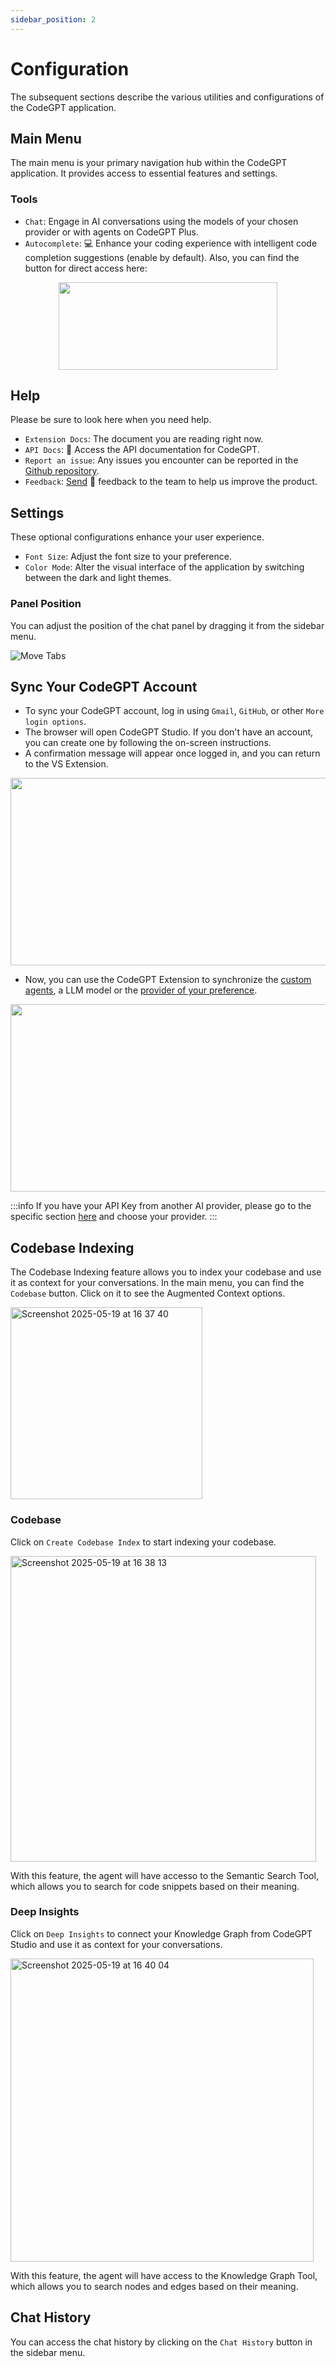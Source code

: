 ```yaml
---
sidebar_position: 2
---
```


# Configuration

The subsequent sections describe the various utilities and configurations of the CodeGPT application.

## Main Menu

The main menu is your primary navigation hub within the CodeGPT application. It provides access to essential features and settings.

### Tools

- `Chat`: Engage in AI conversations using the models of your chosen provider or with agents on CodeGPT Plus.
- `Autocomplete`: 💻 Enhance your coding experience with intelligent code completion suggestions (enable by default). Also, you can find the button for direct access here:

<p align="center"><img width="350" height="140" src="https://github.com/user-attachments/assets/fad500f4-b276-4973-b450-3bfea4784ec9"/></p>

## Help

Please be sure to look here when you need help.

- `Extension Docs`: The document you are reading right now.
- `API Docs`: 📝 Access the API documentation for CodeGPT.
- `Report an issue`: Any issues you encounter can be reported in the [Github repository](https://github.com/JudiniLabs/code-gpt-docs/issues).
- `Feedback`: [Send](https://codegpt.canny.io/requests) 💌 feedback to the team to help us improve the product. 

## Settings

These optional configurations enhance your user experience.

- `Font Size`: Adjust the font size to your preference.
- `Color Mode`: Alter the visual interface of the application by switching between the dark and light themes.

### Panel Position
You can adjust the position of the chat panel by dragging it from the sidebar menu.

![Move Tabs](https://github.com/user-attachments/assets/edd071ce-ce86-41d6-b119-5eca680881f9)

## Sync Your CodeGPT Account

- To sync your CodeGPT account, log in using `Gmail`, `GitHub`, or other `More login options`.
- The browser will open CodeGPT Studio. If you don't have an account, you can create one by following the on-screen instructions.
- A confirmation message will appear once logged in, and you can return to the VS Extension.

<p align="center"><img width="550" height="300" src="https://github.com/user-attachments/assets/06f76e59-524a-488e-82e5-c8836fd9302d"/></p>

- Now, you can use the CodeGPT Extension to synchronize the [custom agents](https://docs.codegpt.co/docs/tutorial-features/chat_code_gpt), a LLM model or the [provider of your preference](https://docs.codegpt.co/docs/category/-ai-providers). 

<p align="center"><img width="550" height="300" src="https://github.com/user-attachments/assets/8ba019c9-200e-4609-8f6c-ba5b25ce0bfc"/></p>

:::info
If you have your API Key from another AI provider, please go to the specific section [here](https://docs.codegpt.co/docs/category/-ai-providers) and choose your provider.
:::

## Codebase Indexing
The Codebase Indexing feature allows you to index your codebase and use it as context for your conversations. In the main menu, you can find the `Codebase` button. Click on it to see the Augmented Context options.

<img width="307" alt="Screenshot 2025-05-19 at 16 37 40" src="https://github.com/user-attachments/assets/c3023f78-8681-4ed0-a311-efc191b1e6b4" />

### Codebase
Click on `Create Codebase Index` to start indexing your codebase.

<img width="489" alt="Screenshot 2025-05-19 at 16 38 13" src="https://github.com/user-attachments/assets/a0f272b2-a652-4cfa-9e7f-b5f41b8fe745" />

With this feature, the agent will have accesso to the Semantic Search Tool, which allows you to search for code snippets based on their meaning.

### Deep Insights
Click on `Deep Insights` to connect your Knowledge Graph from CodeGPT Studio  and use it as context for your conversations.

<img width="485" alt="Screenshot 2025-05-19 at 16 40 04" src="https://github.com/user-attachments/assets/6798f46b-ab54-4cfa-abdd-ef0fecf5ba59" />

With this feature, the agent will have access to the Knowledge Graph Tool, which allows you to search nodes and edges based on their meaning.

## Chat History
You can access the chat history by clicking on the `Chat History` button in the sidebar menu.

